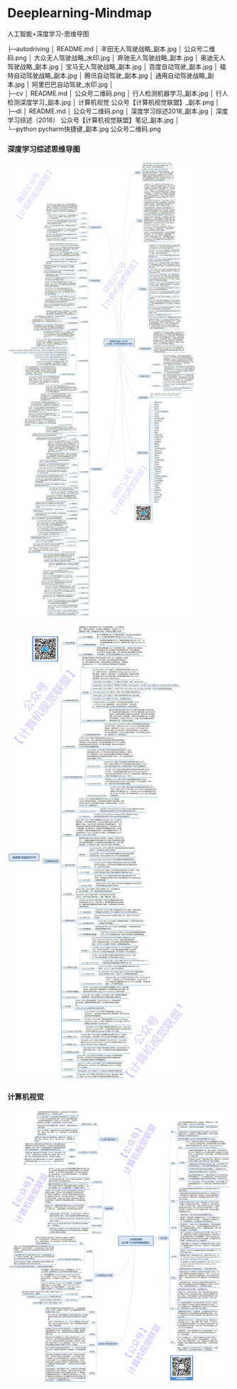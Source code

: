 # Deeplearning-Mindmap
人工智能+深度学习-思维导图

├─autodriving
│      README.md
│      丰田无人驾驶战略_副本.jpg
│      公众号二维码.png
│      大众无人驾驶战略_水印.jpg
│      奔驰无人驾驶战略_副本.jpg
│      奥迪无人驾驶战略_副本.jpg
│      宝马无人驾驶战略_副本.jpg
│      百度自动驾驶_副本.jpg
│      福特自动驾驶战略_副本.jpg
│      腾讯自动驾驶_副本.jpg
│      通用自动驾驶战略_副本.jpg
│      阿里巴巴自动驾驶_水印.jpg
│      
├─cv
│      README.md
│      公众号二维码.png
│      行人检测机器学习_副本.jpg
│      行人检测深度学习_副本.jpg
│      计算机视觉 公众号【计算机视觉联盟】_副本.png
│      
├─dl
│      README.md
│      公众号二维码.png
│      深度学习综述2018_副本.jpg
│      深度学习综述（2018） 公众号【计算机视觉联盟】笔记_副本.jpg
│      
└─python
        pycharm快捷键_副本.jpg
        公众号二维码.png


### 深度学习综述思维导图
![深度学习综述](https://github.com/Sophia-11/Deeplearning-Mindmap/blob/master/img/dl/%E6%B7%B1%E5%BA%A6%E5%AD%A6%E4%B9%A0%E7%BB%BC%E8%BF%B0%EF%BC%882018%EF%BC%89%20%E5%85%AC%E4%BC%97%E5%8F%B7%E3%80%90%E8%AE%A1%E7%AE%97%E6%9C%BA%E8%A7%86%E8%A7%89%E8%81%94%E7%9B%9F%E3%80%91%E7%AC%94%E8%AE%B0_%E5%89%AF%E6%9C%AC.jpg)

![深度学习综述第5模块](https://github.com/Sophia-11/Deeplearning-Mindmap/blob/master/img/dl/%E6%B7%B1%E5%BA%A6%E5%AD%A6%E4%B9%A0%E7%BB%BC%E8%BF%B02018_%E5%89%AF%E6%9C%AC.jpg)

### 计算机视觉
![计算机视觉框架](https://github.com/Sophia-11/Deeplearning-Mindmap/blob/master/img/cv/%E8%AE%A1%E7%AE%97%E6%9C%BA%E8%A7%86%E8%A7%89%20%E5%85%AC%E4%BC%97%E5%8F%B7%E3%80%90%E8%AE%A1%E7%AE%97%E6%9C%BA%E8%A7%86%E8%A7%89%E8%81%94%E7%9B%9F%E3%80%91_%E5%89%AF%E6%9C%AC.png)
